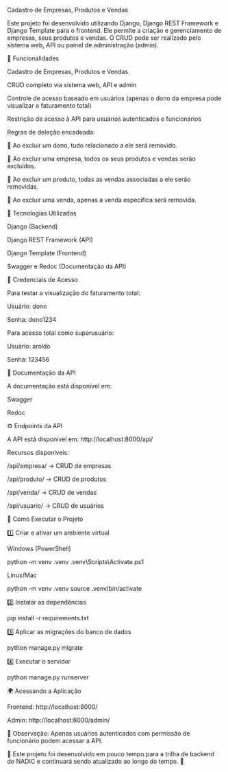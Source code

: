Cadastro de Empresas, Produtos e Vendas

Este projeto foi desenvolvido utilizando Django, Django REST Framework e Django Template para o frontend. Ele permite a criação e gerenciamento de empresas, seus produtos e vendas. O CRUD pode ser realizado pelo sistema web, API ou painel de administração (admin).

📌 Funcionalidades

Cadastro de Empresas, Produtos e Vendas

CRUD completo via sistema web, API e admin

Controle de acesso baseado em usuários (apenas o dono da empresa pode visualizar o faturamento total)

Restrição de acesso à API para usuários autenticados e funcionários

Regras de deleção encadeada:

🔹 Ao excluir um dono, tudo relacionado a ele será removido.

🔹 Ao excluir uma empresa, todos os seus produtos e vendas serão excluídos.

🔹 Ao excluir um produto, todas as vendas associadas a ele serão removidas.

🔹 Ao excluir uma venda, apenas a venda específica será removida.

🚀 Tecnologias Utilizadas

Django (Backend)

Django REST Framework (API)

Django Template (Frontend)

Swagger e Redoc (Documentação da API)

🔑 Credenciais de Acesso

Para testar a visualização do faturamento total:

Usuário: dono

Senha: dono1234

Para acesso total como superusuário:

Usuário: aroldo

Senha: 123456

📖 Documentação da API

A documentação está disponível em:

Swagger

Redoc

⚙️ Endpoints da API

A API está disponível em: http://localhost:8000/api/

Recursos disponíveis:

/api/empresa/ → CRUD de empresas

/api/produto/ → CRUD de produtos

/api/venda/ → CRUD de vendas

/api/usuario/ → CRUD de usuários

🎯 Como Executar o Projeto

1️⃣ Criar e ativar um ambiente virtual

Windows (PowerShell)

python -m venv .venv
.venv\Scripts\Activate.ps1

Linux/Mac

python -m venv .venv
source .venv/bin/activate

2️⃣ Instalar as dependências

pip install -r requirements.txt

3️⃣ Aplicar as migrações do banco de dados

python manage.py migrate

4️⃣ Executar o servidor

python manage.py runserver

🌍 Acessando a Aplicação

Frontend: http://localhost:8000/

Admin: http://localhost:8000/admin/

📌 Observação: Apenas usuários autenticados com permissão de funcionário podem acessar a API.

🚀 Este projeto foi desenvolvido em pouco tempo para a trilha de backend do NADIC e continuará sendo atualizado ao longo do tempo. 🎉